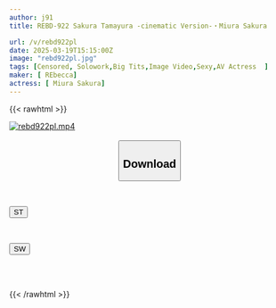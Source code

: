 ```yaml
---
author: j91
title: REBD-922 Sakura Tamayura -cinematic Version-・Miura Sakura

url: /v/rebd922pl
date: 2025-03-19T15:15:00Z
image: "rebd922pl.jpg"
tags: [Censored, Solowork,Big Tits,Image Video,Sexy,AV Actress	]
maker: [ REbecca]
actress: [ Miura Sakura]
---
```



{{< rawhtml >}}

<div class="video" data-videoid="0JaGqL9p1eTbj17">
    <a href="javascript:;">
        <img src="/v/rebd922pl/rebd922pl.jpg" width="WIDTH" height="HEIGHT" alt="rebd922pl.mp4" loading="lazy">
    </a>
</div>

<script type="text/javascript" src="https://j91.asia/asset/on-demand-st.js"></script>

<br>
  <link rel="stylesheet" href="https://j91.asia/asset/bs5.css">
  
  <center>
  <button class="btn btn-primary" type="button" data-bs-toggle="collapse" data-bs-target=".multi-collapse" aria-expanded="false" aria-controls="multiCollapseExample1 multiCollapseExample2"><h2>Download</h2></button></center>
</p>
<div class="row">
  <div class="col">
    <div class="collapse multi-collapse" id="multiCollapseExample1">
      <div class="card card-body">
	      	      <br>
<div class="buttons">  
<p><a href="/v/rebd922pl/st.html" target="_blank"><button class="btn-hover color-3"><i class="fa fa-download"></i> ST</button></a></p></div>
    </div>
  </div>
</div>
  <div class="col">
    <div class="collapse multi-collapse" id="multiCollapseExample2">
      <div class="card card-body">
	      <br>
<div class="buttons">
<p><a href="/v/rebd922pl/sw.html" target="_blank"><button class="btn-hover color-2"><i class="fa fa-download"></i> SW</button></a></p></div>
<br><br>
      </div>
    </div>
  </div>
</div>

{{< /rawhtml >}}